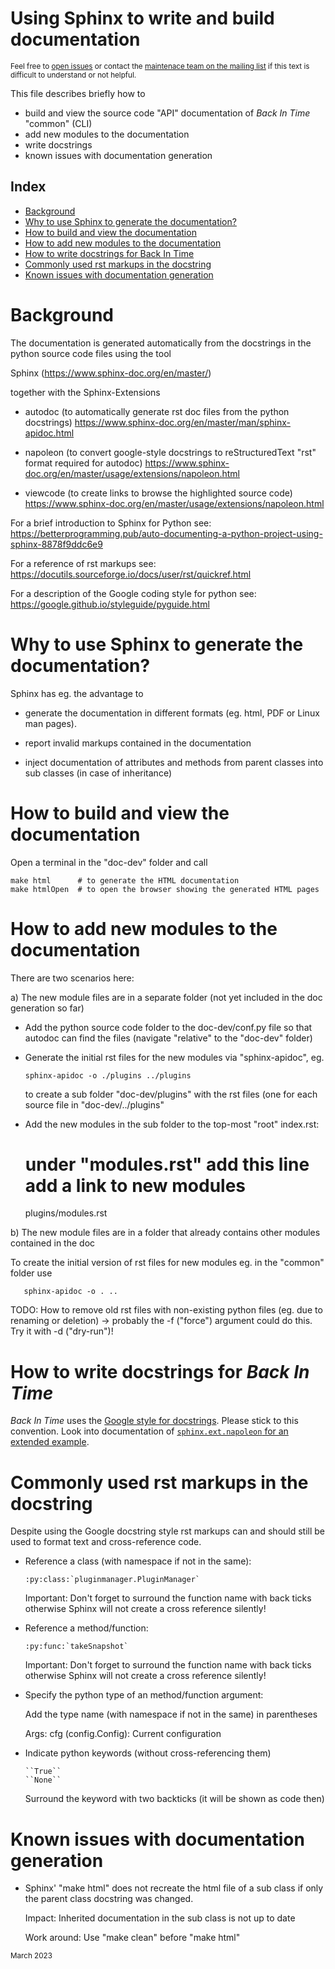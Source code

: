 # Using Sphinx to write and build documentation
<sub>Feel free to [open issues](https://github.com/bit-team/backintime/issues) or contact the [maintenace team on the mailing list](https://mail.python.org/mailman3/lists/bit-dev.python.org/) if this text is difficult to understand or not helpful.</sub>

This file describes briefly how to
- build and view the source code "API" documentation of _Back In Time_
  "common" (CLI)
- add new modules to the documentation
- write docstrings
- known issues with documentation generation

## Index

<!-- TOC start -->
- [Background](#background)
- [Why to use Sphinx to generate the
  documentation?](#why-to-use-sphinx-to-generate-the-documentation)
- [How to build and view the
  documentation](#how-to-build-and-view-the-documentation)
- [How to add new modules to the
  documentation](#how-to-add-new-modules-to-the-documentation)
- [How to write docstrings for Back In
  Time](#how-to-write-docstrings-for-back-in-time)
- [Commonly used rst markups in the
  docstring](#commonly-used-rst-markups-in-the-docstring)
- [Known issues with documentation
  generation](#known-issues-with-documentation-generation)
<!-- TOC end -->

# Background

The documentation is generated automatically from the docstrings
in the python source code files using the tool

  Sphinx (https://www.sphinx-doc.org/en/master/)

together with the Sphinx-Extensions

  - autodoc (to automatically generate rst doc files from the python docstrings)
    https://www.sphinx-doc.org/en/master/man/sphinx-apidoc.html

  - napoleon (to convert google-style docstrings to reStructuredText "rst" format required for autodoc)
    https://www.sphinx-doc.org/en/master/usage/extensions/napoleon.html

  - viewcode (to create links to browse the highlighted source code)
    https://www.sphinx-doc.org/en/master/usage/extensions/napoleon.html

For a brief introduction to Sphinx for Python see:
https://betterprogramming.pub/auto-documenting-a-python-project-using-sphinx-8878f9ddc6e9

For a reference of rst markups see:
https://docutils.sourceforge.io/docs/user/rst/quickref.html

For a description of the Google coding style for python see:
https://google.github.io/styleguide/pyguide.html

# Why to use Sphinx to generate the documentation?

Sphinx has eg. the advantage to

- generate the documentation in different formats
  (eg. html, PDF or Linux man pages).

- report invalid markups contained in the documentation

- inject documentation of attributes and methods from parent classes
  into sub classes (in case of inheritance)



# How to build and view the documentation

Open a terminal in the "doc-dev" folder and call

    make html      # to generate the HTML documentation
    make htmlOpen  # to open the browser showing the generated HTML pages



# How to add new modules to the documentation

There are two scenarios here:



a) The new module files are in a separate folder (not yet included in the doc generation so far)

- Add the python source code folder to the doc-dev/conf.py file
  so that autodoc can find the files (navigate "relative" to the "doc-dev" folder)

- Generate the initial rst files for the new modules via "sphinx-apidoc", eg.

      sphinx-apidoc -o ./plugins ../plugins

  to create a sub folder "doc-dev/plugins" with the rst files (one for each source file
  in "doc-dev/../plugins"

- Add the new modules in the sub folder to the top-most "root" index.rst:

  # under "modules.rst" add this line add a link to new modules
  plugins/modules.rst



b) The new module files are in a folder that already contains other modules contained in the doc

   To create the initial version of rst files for new modules eg. in the "common" folder use

       sphinx-apidoc -o . ..

   TODO: How to remove old rst files with non-existing python files (eg. due to renaming or deletion)
         -> probably the -f ("force") argument could do this. Try it with -d ("dry-run")!



# How to write docstrings for _Back In Time_

_Back In Time_ uses the [Google style for
docstrings](https://google.github.io/styleguide/pyguide.html#38-comments-and-docstrings).
Please stick to this convention. Look into documentation of
[`sphinx.ext.napoleon` for an extended
example](https://www.sphinx-doc.org/en/master/usage/extensions/example_google.html#example-google).


# Commonly used rst markups in the docstring

Despite using the Google docstring style rst markups can and should still
be used to format text and cross-reference code.

- Reference a class (with namespace if not in the same):

      :py:class:`pluginmanager.PluginManager`

  Important: Don't forget to surround the function name with back ticks
  otherwise Sphinx will not create a cross reference silently!

- Reference a method/function:

      :py:func:`takeSnapshot`

  Important: Don't forget to surround the function name with back ticks
  otherwise Sphinx will not create a cross reference silently!

- Specify the python type of an method/function argument:

  Add the type name (with namespace if not in the same) in parentheses

    Args:
        cfg (config.Config): Current configuration

- Indicate python keywords (without cross-referencing them)

      ``True``
      ``None``

  Surround the keyword with two backticks (it will be shown as code then)



# Known issues with documentation generation

- Sphinx' "make html" does not recreate the html file of a sub class if only
  the parent class docstring was changed.

  Impact: Inherited documentation in the sub class is not up to date

  Work around: Use "make clean" before "make html"

<sub>March 2023</sub>
